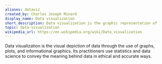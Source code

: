 ```yaml
---
aliases: dataviz
created_by: Charles Joseph Minard
display_name: Data visualization
short_description: Data visualization is the graphic representation of data and trends.
topic: data-visualization
wikipedia_url: https://en.wikipedia.org/wiki/Data_visualization
---
```

Data visualization is the visual depiction of data through the use of graphs, plots, and informational graphics. Its practitioners use statistics and data science to convey the meaning behind data in ethical and accurate ways.
